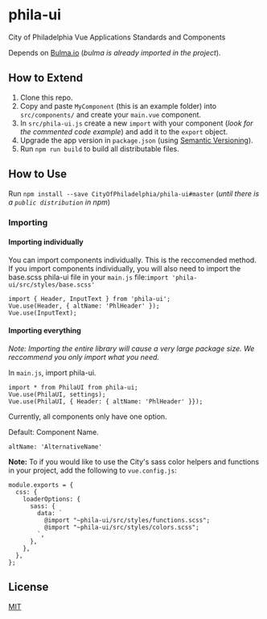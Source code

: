 # phila-ui
City of Philadelphia Vue Applications Standards and Components

Depends on [Bulma.io](https://bulma.io/) (_bulma is already imported in the project_).

## How to Extend
1. Clone this repo.
2. Copy and paste `MyComponent` (this is an example folder) into `src/components/` and create your `main.vue` component.
3. In `src/phila-ui.js` create a new `import` with your component (_look for the commented code example_) and add it to the `export` object.
4.  Upgrade the app version in `package.json` (using [Semantic Versioning](https://semver.org/)).
5. Run `npm run build` to build all distributable files.

## How to Use
Run `npm install --save CityOfPhiladelphia/phila-ui#master` (_until there is a `public distribution` in npm_)

### Importing

#### Importing individually
You can import components individually. This is the reccomended method. If you import components individually, you will also need to import the base.scss phila-ui file in your `main.js` file:`import 'phila-ui/src/styles/base.scss'`

```
import { Header, InputText } from 'phila-ui';
Vue.use(Header, { altName: 'PhlHeader' });
Vue.use(InputText);
``` 

#### Importing everything
*Note: Importing the entire library will cause a very large package size. We reccommend you only import what you need.*

In `main.js`, import phila-ui.

```
import * from PhilaUI from phila-ui;
Vue.use(PhilaUI, settings);
Vue.use(PhilaUI, { Header: { altName: 'PhlHeader' }});
```

Currently, all components only have one option. 

Default: Component Name.

```
altName: 'AlternativeName'
```


**Note:**
To if you would like to use the City's sass color helpers and functions in your project, add the following to `vue.config.js`:

```
module.exports = {
  css: {
    loaderOptions: {
      sass: {
        data: `
          @import "~phila-ui/src/styles/functions.scss";
          @import "~phila-ui/src/styles/colors.scss";
        `,
      },
    },
  },
};
```
## License

[MIT](LICENSE)
